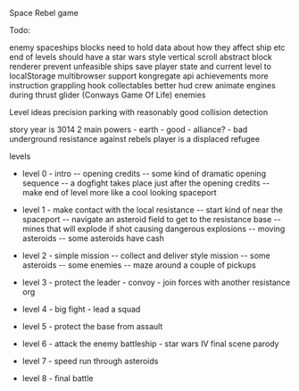 Space Rebel game

Todo:

enemy spaceships
blocks need to hold data about how they affect ship etc
end of levels should have a star wars style vertical scroll
abstract block renderer
prevent unfeasible ships
save player state and current level to localStorage
multibrowser support
kongregate api
achievements
more instruction
grappling hook
collectables
better hud
crew
animate engines during thrust
glider (Conways Game Of Life) enemies

Level ideas
precision parking with reasonably good collision detection

story
year is 3014
2 main powers
    - earth - good
    - alliance? - bad
underground resistance against rebels
player is a displaced refugee

levels
- level 0 - intro
-- opening credits
-- some kind of dramatic opening sequence
-- a dogfight takes place just after the opening credits
-- make end of level more like a cool looking spaceport

- level 1 - make contact with the local resistance
-- start kind of near the spaceport
-- navigate an asteroid field to get to the resistance base
-- mines that will explode if shot causing dangerous explosions
-- moving asteroids
-- some asteroids have cash

- level 2 - simple mission
-- collect and deliver style mission
-- some asteroids
-- some enemies
-- maze around a couple of pickups

- level 3 - protect the leader - convoy - join forces with another resistance org
- level 4 - big fight - lead a squad
- level 5 - protect the base from assault
- level 6 - attack the enemy battleship - star wars IV final scene parody
- level 7 - speed run through asteroids
- level 8 - final battle